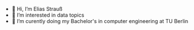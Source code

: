 - 👋 Hi, I’m Elias Strauß
- 👀 I’m interested in data topics
- 🌱 I’m curently doing my Bachelor's in computer engineering at TU Berlin 

<!---
Elias-Strauss/Elias-Strauss is a ✨ special ✨ repository because its `README.md` (this file) appears on your GitHub profile.
You can click the Preview link to take a look at your changes.
--->
